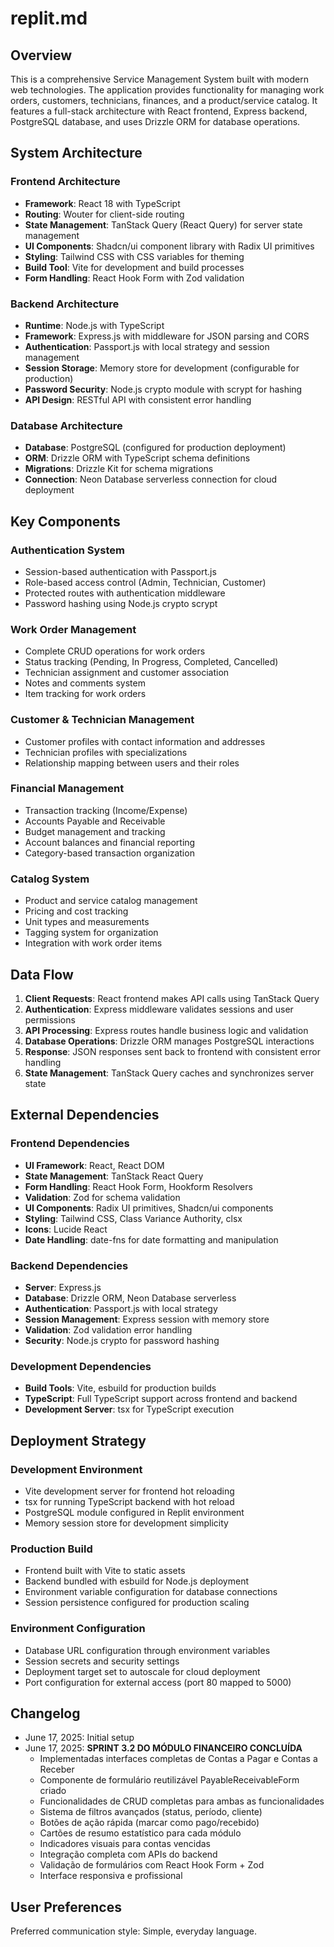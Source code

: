 # replit.md

## Overview

This is a comprehensive Service Management System built with modern web technologies. The application provides functionality for managing work orders, customers, technicians, finances, and a product/service catalog. It features a full-stack architecture with React frontend, Express backend, PostgreSQL database, and uses Drizzle ORM for database operations.

## System Architecture

### Frontend Architecture
- **Framework**: React 18 with TypeScript
- **Routing**: Wouter for client-side routing
- **State Management**: TanStack Query (React Query) for server state management
- **UI Components**: Shadcn/ui component library with Radix UI primitives
- **Styling**: Tailwind CSS with CSS variables for theming
- **Build Tool**: Vite for development and build processes
- **Form Handling**: React Hook Form with Zod validation

### Backend Architecture
- **Runtime**: Node.js with TypeScript
- **Framework**: Express.js with middleware for JSON parsing and CORS
- **Authentication**: Passport.js with local strategy and session management
- **Session Storage**: Memory store for development (configurable for production)
- **Password Security**: Node.js crypto module with scrypt for hashing
- **API Design**: RESTful API with consistent error handling

### Database Architecture
- **Database**: PostgreSQL (configured for production deployment)
- **ORM**: Drizzle ORM with TypeScript schema definitions
- **Migrations**: Drizzle Kit for schema migrations
- **Connection**: Neon Database serverless connection for cloud deployment

## Key Components

### Authentication System
- Session-based authentication with Passport.js
- Role-based access control (Admin, Technician, Customer)
- Protected routes with authentication middleware
- Password hashing using Node.js crypto scrypt

### Work Order Management
- Complete CRUD operations for work orders
- Status tracking (Pending, In Progress, Completed, Cancelled)
- Technician assignment and customer association
- Notes and comments system
- Item tracking for work orders

### Customer & Technician Management
- Customer profiles with contact information and addresses
- Technician profiles with specializations
- Relationship mapping between users and their roles

### Financial Management
- Transaction tracking (Income/Expense)
- Accounts Payable and Receivable
- Budget management and tracking
- Account balances and financial reporting
- Category-based transaction organization

### Catalog System
- Product and service catalog management
- Pricing and cost tracking
- Unit types and measurements
- Tagging system for organization
- Integration with work order items

## Data Flow

1. **Client Requests**: React frontend makes API calls using TanStack Query
2. **Authentication**: Express middleware validates sessions and user permissions
3. **API Processing**: Express routes handle business logic and validation
4. **Database Operations**: Drizzle ORM manages PostgreSQL interactions
5. **Response**: JSON responses sent back to frontend with consistent error handling
6. **State Management**: TanStack Query caches and synchronizes server state

## External Dependencies

### Frontend Dependencies
- **UI Framework**: React, React DOM
- **State Management**: TanStack React Query
- **Form Handling**: React Hook Form, Hookform Resolvers
- **Validation**: Zod for schema validation
- **UI Components**: Radix UI primitives, Shadcn/ui components
- **Styling**: Tailwind CSS, Class Variance Authority, clsx
- **Icons**: Lucide React
- **Date Handling**: date-fns for date formatting and manipulation

### Backend Dependencies
- **Server**: Express.js
- **Database**: Drizzle ORM, Neon Database serverless
- **Authentication**: Passport.js with local strategy
- **Session Management**: Express session with memory store
- **Validation**: Zod validation error handling
- **Security**: Node.js crypto for password hashing

### Development Dependencies
- **Build Tools**: Vite, esbuild for production builds
- **TypeScript**: Full TypeScript support across frontend and backend
- **Development Server**: tsx for TypeScript execution

## Deployment Strategy

### Development Environment
- Vite development server for frontend hot reloading
- tsx for running TypeScript backend with hot reload
- PostgreSQL module configured in Replit environment
- Memory session store for development simplicity

### Production Build
- Frontend built with Vite to static assets
- Backend bundled with esbuild for Node.js deployment
- Environment variable configuration for database connections
- Session persistence configured for production scaling

### Environment Configuration
- Database URL configuration through environment variables
- Session secrets and security settings
- Deployment target set to autoscale for cloud deployment
- Port configuration for external access (port 80 mapped to 5000)

## Changelog
- June 17, 2025: Initial setup
- June 17, 2025: **SPRINT 3.2 DO MÓDULO FINANCEIRO CONCLUÍDA**
  - Implementadas interfaces completas de Contas a Pagar e Contas a Receber
  - Componente de formulário reutilizável PayableReceivableForm criado
  - Funcionalidades de CRUD completas para ambas as funcionalidades
  - Sistema de filtros avançados (status, período, cliente)
  - Botões de ação rápida (marcar como pago/recebido)
  - Cartões de resumo estatístico para cada módulo
  - Indicadores visuais para contas vencidas
  - Integração completa com APIs do backend
  - Validação de formulários com React Hook Form + Zod
  - Interface responsiva e profissional

## User Preferences

Preferred communication style: Simple, everyday language.